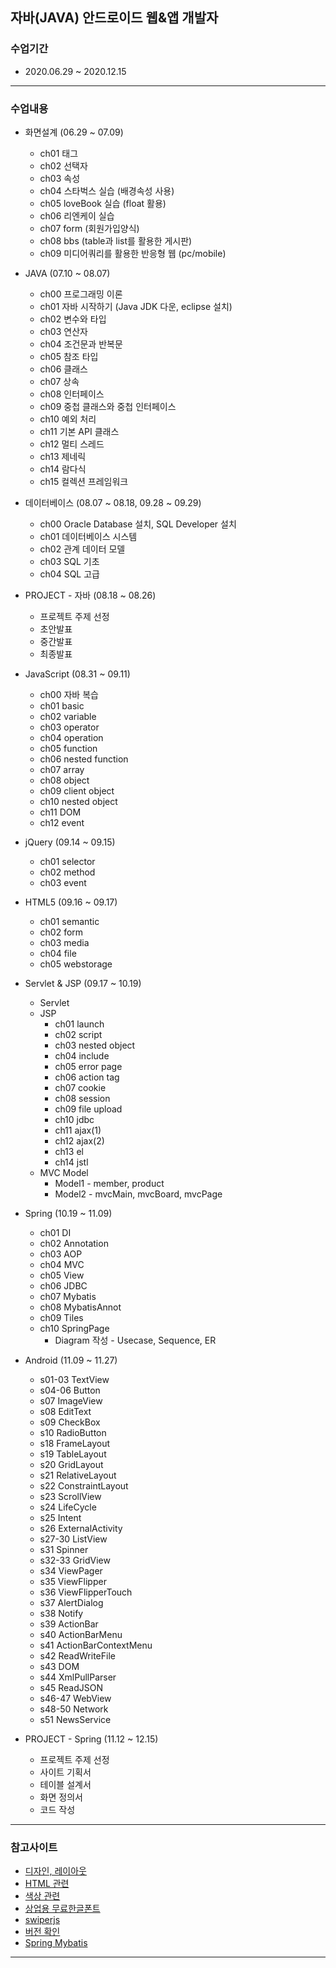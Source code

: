 ## 자바(JAVA) 안드로이드 웹&앱 개발자

### 수업기간
 * 2020.06.29 ~ 2020.12.15

---
### 수업내용
 * 화면설계 (06.29 ~ 07.09)
   - ch01 태그
   - ch02 선택자
   - ch03 속성
   - ch04 스타벅스 실습 (배경속성 사용)
   - ch05 loveBook 실습 (float 활용)
   - ch06 리엔케이 실습
   - ch07 form (회원가입양식)
   - ch08 bbs (table과 list를 활용한 게시판)
   - ch09 미디어쿼리를 활용한 반응형 웹 (pc/mobile)
   
 * JAVA (07.10 ~ 08.07)
   - ch00 프로그래밍 이론
   - ch01 자바 시작하기 (Java JDK 다운, eclipse 설치)
   - ch02 변수와 타입
   - ch03 연산자
   - ch04 조건문과 반복문
   - ch05 참조 타입
   - ch06 클래스
   - ch07 상속
   - ch08 인터페이스
   - ch09 중첩 클래스와 중첩 인터페이스
   - ch10 예외 처리
   - ch11 기본 API 클래스
   - ch12 멀티 스레드
   - ch13 제네릭
   - ch14 람다식
   - ch15 컬렉션 프레임워크
   
 * 데이터베이스 (08.07 ~ 08.18, 09.28 ~ 09.29)
   - ch00 Oracle Database 설치, SQL Developer 설치
   - ch01 데이터베이스 시스템
	- ch02 관계 데이터 모델
	- ch03 SQL 기초
	- ch04 SQL 고급
   
 * PROJECT - 자바 (08.18 ~ 08.26)
   - 프로젝트 주제 선정
   - 초안발표
   - 중간발표
   - 최종발표
   
 * JavaScript (08.31 ~ 09.11)
   - ch00 자바 복습
	- ch01 basic
	- ch02 variable
	- ch03 operator
	- ch04 operation
	- ch05 function
	- ch06 nested function
	- ch07 array
	- ch08 object
	- ch09 client object
	- ch10 nested object
	- ch11 DOM
	- ch12 event
   
 * jQuery (09.14 ~ 09.15)
   - ch01 selector
	- ch02 method
	- ch03 event
 
 * HTML5 (09.16 ~ 09.17)
   - ch01 semantic
	- ch02 form
	- ch03 media
	- ch04 file
	- ch05 webstorage
   
 * Servlet & JSP (09.17 ~ 10.19)
   - Servlet
   - JSP
     + ch01 launch
	  + ch02 script
	  + ch03 nested object
	  + ch04 include
	  + ch05 error page
	  + ch06 action tag
	  + ch07 cookie
	  + ch08 session
	  + ch09 file upload
	  + ch10 jdbc
	  + ch11 ajax(1)
	  + ch12 ajax(2)
	  + ch13 el
	  + ch14 jstl
   - MVC Model
     + Model1 - member, product
	  + Model2 - mvcMain, mvcBoard, mvcPage
     
 * Spring (10.19 ~ 11.09)
   - ch01 DI
	- ch02 Annotation
	- ch03 AOP
	- ch04 MVC
	- ch05 View
	- ch06 JDBC
	- ch07 Mybatis
	- ch08 MybatisAnnot
	- ch09 Tiles
	- ch10 SpringPage
      + Diagram 작성 - Usecase, Sequence, ER
      
 * Android (11.09 ~ 11.27)
   - s01-03 TextView
   - s04-06 Button
   - s07 ImageView
   - s08 EditText
   - s09 CheckBox
   - s10 RadioButton
   - s18 FrameLayout
   - s19 TableLayout			
   - s20 GridLayout
   - s21 RelativeLayout
   - s22 ConstraintLayout
   - s23 ScrollView
   - s24 LifeCycle
   - s25 Intent
   - s26 ExternalActivity
   - s27-30 ListView
   - s31 Spinner
   - s32-33 GridView
   - s34 ViewPager
   - s35 ViewFlipper
   - s36 ViewFlipperTouch
   - s37 AlertDialog
   - s38 Notify
   - s39 ActionBar
   - s40 ActionBarMenu
   - s41 ActionBarContextMenu
   - s42 ReadWriteFile
   - s43 DOM
   - s44 XmlPullParser
   - s45 ReadJSON
   - s46-47 WebView
   - s48-50 Network
   - s51 NewsService
   
 * PROJECT - Spring (11.12 ~ 12.15)
   - 프로젝트 주제 선정
   - 사이트 기획서
   - 테이블 설계서
   - 화면 정의서
   - 코드 작성

---
### 참고사이트
* [디자인, 레이아웃](dbcut.co.kr)
* [HTML 관련](www.w3schools.com)
* [색상 관련](color.adobe.com)
* [상업용 무료한글폰트](noonnu.cc)
* [swiperjs](https://github.com/nolimits4web/swiper)
* [버전 확인](https://mvnrepository.com)
* [Spring Mybatis](https://mybatis.org)

---
